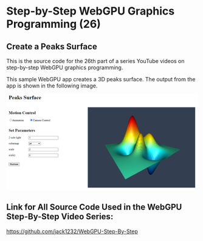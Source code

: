 # Step-by-Step WebGPU Graphics Programming (26) 
## Create a Peaks Surface

This is the source code for the 26th part of a series YouTube videos on step-by-step WebGPU graphics programming.

This sample WebGPU app creates a 3D peaks surface. The output from the app is shown in the following image.

![image01](dist/assets/image01.png)

## Link for All Source Code Used in the WebGPU Step-By-Step Video Series:

https://github.com/jack1232/WebGPU-Step-By-Step